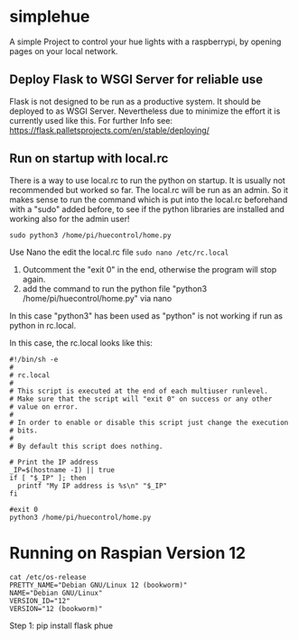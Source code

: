 # simplehue
A simple Project to control your hue lights with a raspberrypi, by opening pages on your local network. 

## Deploy Flask to WSGI Server for reliable use
Flask is not designed to be run as a productive system. It should be deployed to as WSGI Server. Nevertheless due to minimize the effort it is currently used like this. For further Info see:
https://flask.palletsprojects.com/en/stable/deploying/

## Run on startup with local.rc
There is a way to use local.rc to run the python on startup. It is usually not recommended but worked so far. The local.rc will be run as an admin. So it makes sense to run the command which is put into the local.rc beforehand with a "sudo" added before, to see if the python libraries are installed and working also for the admin user!

```sudo python3 /home/pi/huecontrol/home.py``` 

Use Nano the edit the local.rc file
```sudo nano /etc/rc.local```
1. Outcomment the "exit 0" in the end, otherwise the program will stop again.
2. add the command to run the python file "python3 /home/pi/huecontrol/home.py" via nano

In this case "python3" has been used as "python" is not working if run as python in rc.local.

In this case, the rc.local looks like this:
```
#!/bin/sh -e
#
# rc.local
#
# This script is executed at the end of each multiuser runlevel.
# Make sure that the script will "exit 0" on success or any other
# value on error.
#
# In order to enable or disable this script just change the execution
# bits.
#
# By default this script does nothing.

# Print the IP address
_IP=$(hostname -I) || true
if [ "$_IP" ]; then
  printf "My IP address is %s\n" "$_IP"
fi

#exit 0
python3 /home/pi/huecontrol/home.py
```





# Running on Raspian Version 12
```
cat /etc/os-release
PRETTY_NAME="Debian GNU/Linux 12 (bookworm)"
NAME="Debian GNU/Linux"
VERSION_ID="12"
VERSION="12 (bookworm)"
```

Step 1:
pip install flask phue



